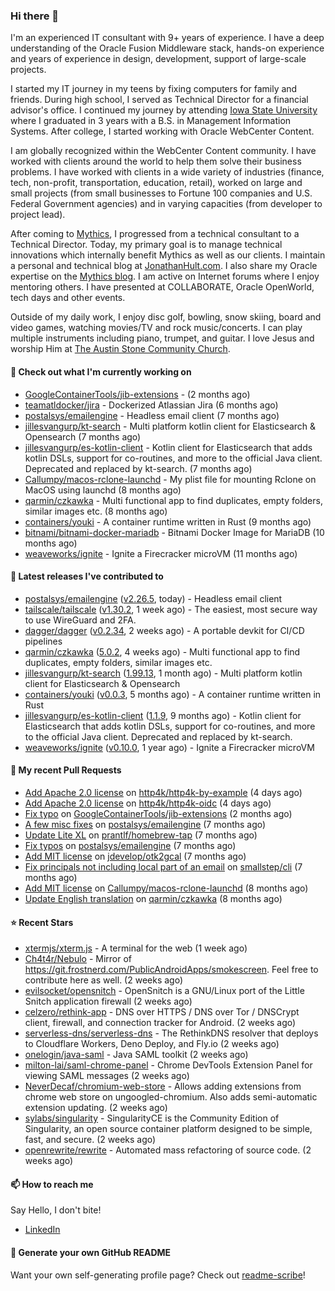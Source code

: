 ### Hi there 👋

I'm an experienced IT consultant with 9+ years of experience. I have a deep understanding of the Oracle Fusion Middleware stack, hands-on experience and years of experience in design, development, support of large-scale projects.

I started my IT journey in my teens by fixing computers for family and friends. During high school, I served as Technical Director for a financial advisor's office. I continued my journey by attending [Iowa State University](iastate.edu) where I graduated in 3 years with a B.S. in Management Information Systems. After college, I started working with Oracle WebCenter Content.

I am globally recognized within the WebCenter Content community. I have worked with clients around the world to help them solve their business problems. I have worked with clients in a wide variety of industries (finance, tech, non-profit, transportation, education, retail), worked on large and small projects (from small businesses to Fortune 100 companies and U.S. Federal Government agencies) and in varying capacities (from developer to project lead).

After coming to [Mythics](https://www.mythics.com/), I progressed from a technical consultant to a Technical Director. Today, my primary goal is to manage technical innovations which internally benefit Mythics as well as our clients. I maintain a personal and technical blog at [JonathanHult.com](https://jonathanhult.com). I also share my Oracle expertise on the [Mythics blog](https://www.mythics.com/about/blog/). I am active on Internet forums where I enjoy mentoring others. I have presented at COLLABORATE, Oracle OpenWorld, tech days and other events.

Outside of my daily work, I enjoy disc golf, bowling, snow skiing, board and video games, watching movies/TV and rock music/concerts. I can play multiple instruments including piano, trumpet, and guitar. I love Jesus and worship Him at [The Austin Stone Community Church](https://austinstone.org/).

#### 👷 Check out what I'm currently working on

- [GoogleContainerTools/jib-extensions](https://github.com/GoogleContainerTools/jib-extensions) -  (2 months ago)
- [teamatldocker/jira](https://github.com/teamatldocker/jira) - Dockerized Atlassian Jira (6 months ago)
- [postalsys/emailengine](https://github.com/postalsys/emailengine) - Headless email client (7 months ago)
- [jillesvangurp/kt-search](https://github.com/jillesvangurp/kt-search) - Multi platform kotlin client for Elasticsearch &amp; Opensearch (7 months ago)
- [jillesvangurp/es-kotlin-client](https://github.com/jillesvangurp/es-kotlin-client) - Kotlin client for Elasticsearch that adds kotlin DSLs, support for co-routines, and more to the official Java client. Deprecated and replaced by kt-search. (7 months ago)
- [Callumpy/macos-rclone-launchd](https://github.com/Callumpy/macos-rclone-launchd) - My plist file for mounting Rclone on MacOS using launchd (8 months ago)
- [qarmin/czkawka](https://github.com/qarmin/czkawka) - Multi functional app to find duplicates, empty folders, similar images etc. (8 months ago)
- [containers/youki](https://github.com/containers/youki) - A container runtime written in Rust (9 months ago)
- [bitnami/bitnami-docker-mariadb](https://github.com/bitnami/bitnami-docker-mariadb) - Bitnami Docker Image for MariaDB (10 months ago)
- [weaveworks/ignite](https://github.com/weaveworks/ignite) - Ignite a Firecracker microVM (11 months ago)

#### 🔭 Latest releases I've contributed to

- [postalsys/emailengine](https://github.com/postalsys/emailengine) ([v2.26.5](https://github.com/postalsys/emailengine/releases/tag/v2.26.5), today) - Headless email client
- [tailscale/tailscale](https://github.com/tailscale/tailscale) ([v1.30.2](https://github.com/tailscale/tailscale/releases/tag/v1.30.2), 1 week ago) - The easiest, most secure way to use WireGuard and 2FA.
- [dagger/dagger](https://github.com/dagger/dagger) ([v0.2.34](https://github.com/dagger/dagger/releases/tag/v0.2.34), 2 weeks ago) - A portable devkit for CI/CD pipelines
- [qarmin/czkawka](https://github.com/qarmin/czkawka) ([5.0.2](https://github.com/qarmin/czkawka/releases/tag/5.0.2), 4 weeks ago) - Multi functional app to find duplicates, empty folders, similar images etc.
- [jillesvangurp/kt-search](https://github.com/jillesvangurp/kt-search) ([1.99.13](https://github.com/jillesvangurp/kt-search/releases/tag/1.99.13), 1 month ago) - Multi platform kotlin client for Elasticsearch &amp; Opensearch
- [containers/youki](https://github.com/containers/youki) ([v0.0.3](https://github.com/containers/youki/releases/tag/v0.0.3), 5 months ago) - A container runtime written in Rust
- [jillesvangurp/es-kotlin-client](https://github.com/jillesvangurp/es-kotlin-client) ([1.1.9](https://github.com/jillesvangurp/es-kotlin-client/releases/tag/1.1.9), 9 months ago) - Kotlin client for Elasticsearch that adds kotlin DSLs, support for co-routines, and more to the official Java client. Deprecated and replaced by kt-search.
- [weaveworks/ignite](https://github.com/weaveworks/ignite) ([v0.10.0](https://github.com/weaveworks/ignite/releases/tag/v0.10.0), 1 year ago) - Ignite a Firecracker microVM

#### 🔨 My recent Pull Requests

- [Add Apache 2.0 license](https://github.com/http4k/http4k-by-example/pull/48) on [http4k/http4k-by-example](https://github.com/http4k/http4k-by-example) (4 days ago)
- [Add Apache 2.0 license](https://github.com/http4k/http4k-oidc/pull/8) on [http4k/http4k-oidc](https://github.com/http4k/http4k-oidc) (4 days ago)
- [Fix typo](https://github.com/GoogleContainerTools/jib-extensions/pull/131) on [GoogleContainerTools/jib-extensions](https://github.com/GoogleContainerTools/jib-extensions) (2 months ago)
- [A few misc fixes](https://github.com/postalsys/emailengine/pull/117) on [postalsys/emailengine](https://github.com/postalsys/emailengine) (7 months ago)
- [Update Lite XL](https://github.com/prantlf/homebrew-tap/pull/1) on [prantlf/homebrew-tap](https://github.com/prantlf/homebrew-tap) (7 months ago)
- [Fix typos](https://github.com/postalsys/emailengine/pull/112) on [postalsys/emailengine](https://github.com/postalsys/emailengine) (7 months ago)
- [Add MIT license](https://github.com/jdevelop/otk2gcal/pull/1) on [jdevelop/otk2gcal](https://github.com/jdevelop/otk2gcal) (7 months ago)
- [Fix principals not including local part of an email](https://github.com/smallstep/cli/pull/635) on [smallstep/cli](https://github.com/smallstep/cli) (7 months ago)
- [Add MIT license](https://github.com/Callumpy/macos-rclone-launchd/pull/1) on [Callumpy/macos-rclone-launchd](https://github.com/Callumpy/macos-rclone-launchd) (8 months ago)
- [Update English translation](https://github.com/qarmin/czkawka/pull/585) on [qarmin/czkawka](https://github.com/qarmin/czkawka) (8 months ago)

#### ⭐ Recent Stars

- [xtermjs/xterm.js](https://github.com/xtermjs/xterm.js) - A terminal for the web (1 week ago)
- [Ch4t4r/Nebulo](https://github.com/Ch4t4r/Nebulo) - Mirror of https://git.frostnerd.com/PublicAndroidApps/smokescreen. Feel free to contribute here as well. (2 weeks ago)
- [evilsocket/opensnitch](https://github.com/evilsocket/opensnitch) - OpenSnitch is a GNU/Linux port of the Little Snitch application firewall (2 weeks ago)
- [celzero/rethink-app](https://github.com/celzero/rethink-app) - DNS over HTTPS / DNS over Tor / DNSCrypt client, firewall, and connection tracker for Android. (2 weeks ago)
- [serverless-dns/serverless-dns](https://github.com/serverless-dns/serverless-dns) - The RethinkDNS resolver that deploys to Cloudflare Workers, Deno Deploy, and Fly.io (2 weeks ago)
- [onelogin/java-saml](https://github.com/onelogin/java-saml) - Java SAML toolkit (2 weeks ago)
- [milton-lai/saml-chrome-panel](https://github.com/milton-lai/saml-chrome-panel) - Chrome DevTools Extension Panel for viewing SAML messages (2 weeks ago)
- [NeverDecaf/chromium-web-store](https://github.com/NeverDecaf/chromium-web-store) - Allows adding extensions from chrome web store on ungoogled-chromium. Also adds semi-automatic extension updating. (2 weeks ago)
- [sylabs/singularity](https://github.com/sylabs/singularity) - SingularityCE is the Community Edition of Singularity, an open source container platform designed to be simple, fast, and secure. (2 weeks ago)
- [openrewrite/rewrite](https://github.com/openrewrite/rewrite) - Automated mass refactoring of source code. (2 weeks ago)

#### 📫 How to reach me

Say Hello, I don't bite!

- [LinkedIn](https://www.linkedin.com/in/jonathanhult)

#### 📖 Generate your own GitHub README

Want your own self-generating profile page? Check out [readme-scribe](https://github.com/muesli/readme-scribe)!
